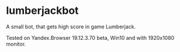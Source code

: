 # lumberjackbot
A small bot, that gets high score in game Lumberjack.

Tested on Yandex.Browser 19.12.3.70 beta, Win10 and with 1920x1080 monitor.
